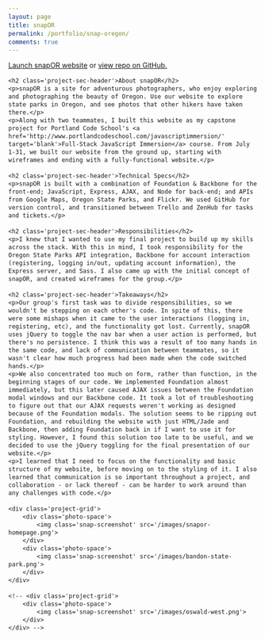 ```yaml
---
layout: page
title: snapOR
permalink: /portfolio/snap-oregon/
comments: true
---
```


<div class='add-pad'>
	<p><a href='http://snaporegon.herokuapp.com/' target='blank'>Launch snapOR website</a> or <a href='https://github.com/snap-oregon/snapOR' target='blank'>view repo on GitHub.</a></p>

	<h2 class='project-sec-header'>About snapOR</h2>
	<p>snapOR is a site for adventurous photographers, who enjoy exploring and photographing the beauty of Oregon. Use our website to explore state parks in Oregon, and see photos that other hikers have taken there.</p>
	<p>Along with two teammates, I built this website as my capstone project for Portland Code School's <a href='http://www.portlandcodeschool.com/javascriptimmersion/' target='blank'>Full-Stack JavaScript Immersion</a> course. From July 1-31, we built our website from the ground up, starting with wireframes and ending with a fully-functional website.</p>

	<h2 class='project-sec-header'>Technical Specs</h2>
	<p>snapOR is built with a combination of Foundation & Backbone for the front-end; JavaScript, Express, AJAX, and Node for back-end; and APIs from Google Maps, Oregon State Parks, and Flickr. We used GitHub for version control, and transitioned between Trello and ZenHub for tasks and tickets.</p>

	<h2 class='project-sec-header'>Responsibilities</h2>
	<p>I knew that I wanted to use my final project to build up my skills across the stack. With this in mind, I took responsibility for the Oregon State Parks API integration, Backbone for account interaction (registering, logging in/out, updating account information), the Express server, and Sass. I also came up with the initial concept of snapOR, and created wireframes for the group.</p>

	<h2 class='project-sec-header'>Takeaways</h2>
	<p>Our group's first task was to divide responsibilities, so we wouldn't be stepping on each other's code. In spite of this, there were some mishaps when it came to the user interactions (logging in, registering, etc), and the functionality got lost. Currently, snapOR uses jQuery to toggle the nav bar when a user action is performed, but there's no persistence. I think this was a result of too many hands in the same code, and lack of communication between teammates, so it wasn't clear how much progress had been made when the code switched hands.</p>
	<p>We also concentrated too much on form, rather than function, in the beginning stages of our code. We implemented Foundation almost immediately, but this later caused AJAX issues between the Foundation modal windows and our Backbone code. It took a lot of troubleshooting to figure out that our AJAX requests weren't working as designed because of the Foundation modals. The solution seems to be ripping out Foundation, and rebuilding the website with just HTML/Jade and Backbone, then adding Foundation back in if I want to use it for styling. However, I found this solution too late to be useful, and we decided to use the jQuery toggling for the final presentation of our website.</p>
	<p>I learned that I need to focus on the functionality and basic structure of my website, before moving on to the styling of it. I also learned that communication is so important throughout a project, and collaboration - or lack thereof - can be harder to work around than any challenges with code.</p>

	<div class='project-grid'>
		<div class='photo-space'>
			<img class='snap-screenshot' src='/images/snapor-homepage.png'>
		</div>
		<div class='photo-space'>
			<img class='snap-screenshot' src='/images/bandon-state-park.png'>
		</div>
	</div>

	<!-- <div class='project-grid'>
		<div class='photo-space'>
			<img class='snap-screenshot' src='/images/oswald-west.png'>
		</div>
	</div> -->
</div>